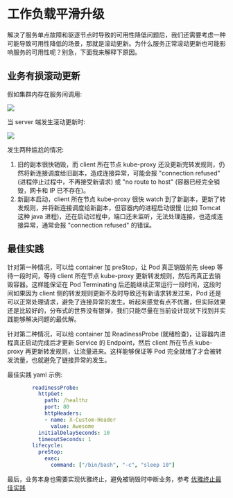 # 工作负载平滑升级

解决了服务单点故障和驱逐节点时导致的可用性降低问题后，我们还需要考虑一种可能导致可用性降低的场景，那就是滚动更新。为什么服务正常滚动更新也可能影响服务的可用性呢？别急，下面我来解释下原因。

## 业务有损滚动更新

假如集群内存在服务间调用:

![](https://image-host-1251893006.cos.ap-chengdu.myqcloud.com/2023%2F09%2F25%2F20230925112252.png)

当 server 端发生滚动更新时:

![](https://image-host-1251893006.cos.ap-chengdu.myqcloud.com/2023%2F09%2F25%2F20230925112258.png)

发生两种尴尬的情况:
1. 旧的副本很快销毁，而 client 所在节点 kube-proxy 还没更新完转发规则，仍然将新连接调度给旧副本，造成连接异常，可能会报 "connection refused" (进程停止过程中，不再接受新请求) 或 "no route to host" (容器已经完全销毁，网卡和 IP 已不存在)。
2. 新副本启动，client 所在节点 kube-proxy 很快 watch 到了新副本，更新了转发规则，并将新连接调度给新副本，但容器内的进程启动很慢 (比如 Tomcat 这种 java 进程)，还在启动过程中，端口还未监听，无法处理连接，也造成连接异常，通常会报 "connection refused" 的错误。

## 最佳实践

针对第一种情况，可以给 container 加 preStop，让 Pod 真正销毁前先 sleep 等待一段时间，等待 client 所在节点 kube-proxy 更新转发规则，然后再真正去销毁容器。这样能保证在 Pod Terminating 后还能继续正常运行一段时间，这段时间如果因为 client 侧的转发规则更新不及时导致还有新请求转发过来，Pod 还是可以正常处理请求，避免了连接异常的发生。听起来感觉有点不优雅，但实际效果还是比较好的，分布式的世界没有银弹，我们只能尽量在当前设计现状下找到并实践能够解决问题的最优解。

针对第二种情况，可以给 container 加 ReadinessProbe (就绪检查)，让容器内进程真正启动完成后才更新 Service 的 Endpoint，然后 client 所在节点 kube-proxy 再更新转发规则，让流量进来。这样能够保证等 Pod 完全就绪了才会被转发流量，也就避免了链接异常的发生。

最佳实践 yaml 示例:

``` yaml
        readinessProbe:
          httpGet:
            path: /healthz
            port: 80
            httpHeaders:
            - name: X-Custom-Header
              value: Awesome
          initialDelaySeconds: 10
          timeoutSeconds: 1
        lifecycle:
          preStop:
            exec:
              command: ["/bin/bash", "-c", "sleep 10"]
```

最后，业务本身也需要实现优雅终止，避免被销毁时中断业务，参考 [优雅终止最佳实践](../graceful-shutdown/index.html)
